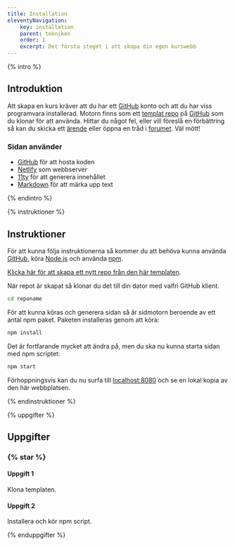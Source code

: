 ```yaml
---
title: Installation
eleventyNavigation:
    key: installation
    parent: tekniken
    order: 1
    excerpt: Det första steget i att skapa din egen kurswebb
---
```


{% intro %}

## Introduktion

Att skapa en kurs kräver att du har ett [GitHub](https://github.com/) konto och att du har viss programvara installerad. Motorn finns som ett [templat repo](https://github.com/jensnti/tod) på [GitHub](https://github.com/) som du klonar för att använda. Hittar du något fel, eller vill föreslå en förbättring så kan du skicka ett [ärende](https://github.com/jensnti/tod/issues) eller öppna en tråd i [forumet](https://github.com/jensnti/tod/discussions).
Väl mött!

### Sidan använder

-   [GitHub](https://github.com/) för att hosta koden
-   [Netlify](https://www.netlify.com/) som webbserver
-   [11ty](https://www.11ty.dev/) för att generera innehållet
-   [Markdown](https://www.markdownguide.org/) för att märka upp text

{% endintro %}

{% instruktioner %}

## Instruktioner

För att kunna följa instruktionerna så kommer du att behöva kunna använda
[GitHub](https://github.com/), köra [Node.js](https://nodejs.org/) och använda [npm](https://www.npmjs.com/).

[Klicka här för att skapa ett nytt repo från den här templaten](https://github.com/jensnti/tod/generate).

När repot är skapat så klonar du det till din dator med valfri GitHub klient.

```bash
cd reponame
```

För att kunna köras och generera sidan så är sidmotorn beroende av ett antal npm paket.
Paketen installeras genom att köra:

```bash
npm install
```

Det är fortfarande mycket att ändra på, men du ska nu kunna starta sidan med npm scriptet:

```bash
npm start
```

Förhoppningsvis kan du nu surfa till [localhost:8080](http://localhost:8080) och se en lokal
kopia av den här webbplatsen.

{% endinstruktioner %}

{% uppgifter %}

## Uppgifter

### {% star %}

#### Uppgift 1

Klona templaten.

#### Uppgift 2

Installera och kör npm script.

{% enduppgifter %}
